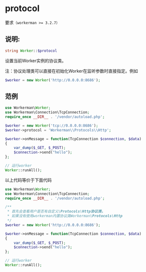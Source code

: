 # protocol
要求```（workerman >= 3.2.7）```

## 说明:
```php
string Worker::$protocol
```

设置当前Worker实例的协议类。

注：协议处理类可以直接在初始化Worker在监听参数时直接指定。例如
```php
$worker = new Worker('http://0.0.0.0:8686');
```



## 范例


```php
use Workerman\Worker;
use Workerman\Connection\TcpConnection;
require_once __DIR__ . '/vendor/autoload.php';

$worker = new Worker('tcp://0.0.0.0:8686');
$worker->protocol = 'Workerman\\Protocols\\Http';

$worker->onMessage = function(TcpConnection $connection, $data)
{
    var_dump($_GET, $_POST);
    $connection->send("hello");
};

// 运行worker
Worker::runAll();
```

以上代码等价于下面代码


```php
use Workerman\Worker;
use Workerman\Connection\TcpConnection;
require_once __DIR__ . '/vendor/autoload.php';

/**
 * 首先会查看用户是否有自定义\Protocols\Http协议类，
 * 如果没有使用workerman内置协议类Workerman\Protocols\Http
 */
$worker = new Worker('http://0.0.0.0:8686');

$worker->onMessage = function(TcpConnection $connection, $data)
{
    var_dump($_GET, $_POST);
    $connection->send("hello");
};

// 运行worker
Worker::runAll();
```
